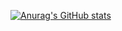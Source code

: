 [![Anurag's GitHub stats](https://github-readme-stats.vercel.app/api?username=dhanasekar-selvam&count_private=true&show_icons=true&theme=dracula&bg_color=gradient
)](https://github.com/anuraghazra/github-readme-stats)
